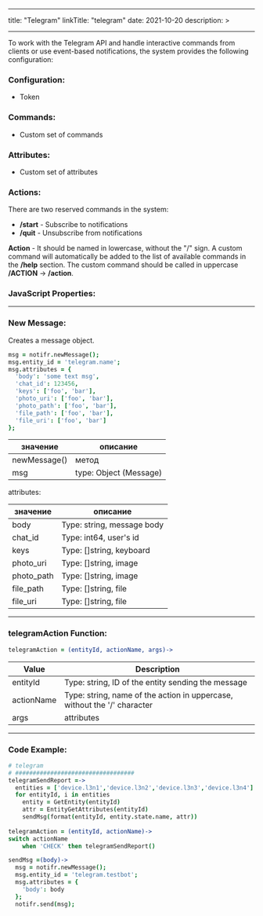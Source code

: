 
---
title: "Telegram"
linkTitle: "telegram"
date: 2021-10-20
description: >

---

To work with the Telegram API and handle interactive commands from clients or use event-based notifications, the system provides the following configuration:

### Configuration:
* Token

### Commands:
* Custom set of commands

### Attributes:
* Custom set of attributes

### Actions:

There are two reserved commands in the system:

* **/start** - Subscribe to notifications
* **/quit** - Unsubscribe from notifications

**Action** - It should be named in lowercase, without the "/" sign. A custom command will automatically be added to the list of available commands in the **/help** section. The custom command should be called in uppercase **/ACTION** -> **/action**.

### JavaScript Properties:

----------------

### New Message:

Creates a message object.

```coffeescript
msg = notifr.newMessage();
msg.entity_id = 'telegram.name';
msg.attributes = {
  'body': 'some text msg',
  'chat_id': 123456,
  'keys': ['foo', 'bar'],
  'photo_uri': ['foo', 'bar'],
  'photo_path': ['foo', 'bar'],
  'file_path': ['foo', 'bar'],
  'file_uri': ['foo', 'bar']
};

```
|  значение  | описание  |
|-------------|---------|
| newMessage() |    метод   |
| msg |   type: Object (Message)  |

attributes:

|  значение  | описание  |
|-------------|---------|
| body |  Type: string,  message body   |
| chat_id | Type: int64,  user's id  |
| keys |  Type: []string, keyboard   |
| photo_uri |  Type: []string, image   |
| photo_path |  Type: []string, image   |
| file_path |  Type: []string, file   |
| file_uri |  Type: []string, file   |

----------------

### telegramAction Function:

```coffeescript
telegramAction = (entityId, actionName, args)->
```

| Value | Description |
|-------|-------------|
| entityId | Type: string, ID of the entity sending the message |
| actionName | Type: string, name of the action in uppercase, without the '/' character |
| args  | attributes |

----------------

### Code Example:

```coffeescript
# telegram
# ##################################
telegramSendReport =->
  entities = ['device.l3n1','device.l3n2','device.l3n3','device.l3n4']
  for entityId, i in entities
    entity = GetEntity(entityId)
    attr = EntityGetAttributes(entityId)
    sendMsg(format(entityId, entity.state.name, attr))
  
telegramAction = (entityId, actionName)->
switch actionName
    when 'CHECK' then telegramSendReport()

sendMsg =(body)->
  msg = notifr.newMessage();
  msg.entity_id = 'telegram.testbot';
  msg.attributes = {
    'body': body
  };
  notifr.send(msg);
```
